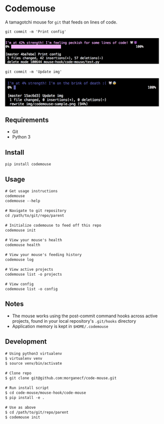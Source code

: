 # Codemouse

A tamagotchi mouse for `git` that feeds on lines of code. 

```
git commit -m 'Print config'
```
![codemouse-sample](img/codemouse-sample.png)

```
git commit -m 'Update img'
```
![codemouse-sample2](img/codemouse-sample2.png)

## Requirements
* Git
* Python 3

## Install
```
pip install codemouse
```

## Usage

```
# Get usage instructions
codemouse
codemouse --help

# Navigate to git repository
cd /path/to/git/repo/parent

# Initialize codemouse to feed off this repo
codemouse init

# View your mouse's health
codemouse health

# View your mouse's feeding history
codemouse log

# View active projects
codemouse list -o projects

# View config
codemouse list -o config
```

## Notes
* The mouse works using the post-commit command hooks across active projects, found in your local repository's `.git/hooks` directory
* Application memory is kept in `$HOME/.codemouse`

## Development
```
# Using python3 virtualenv
$ virtualenv venv
$ source venv/bin/activate

# Clone repo
$ git clone git@github.com:morganecf/code-mouse.git

# Run install script
$ cd code-mouse/mouse-hook/code-mouse
$ pip install -e .

# Use as above
$ cd /path/to/git/repo/parent
$ codemouse init
```
